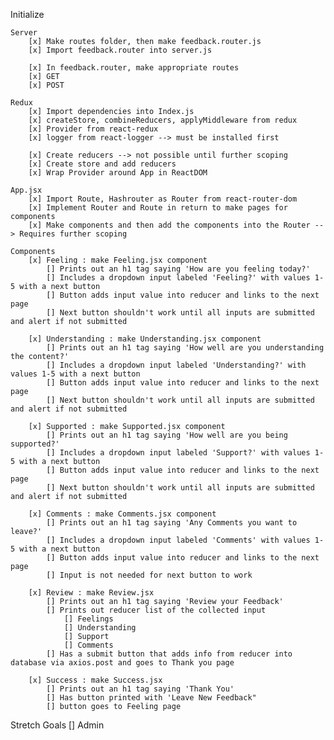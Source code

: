 Initialize

    Server
        [x] Make routes folder, then make feedback.router.js
        [x] Import feedback.router into server.js
        
        [x] In feedback.router, make appropriate routes
        [x] GET
        [x] POST

    Redux
        [x] Import dependencies into Index.js
        [x] createStore, combineReducers, applyMiddleware from redux
        [x] Provider from react-redux
        [x] logger from react-logger --> must be installed first

        [x] Create reducers --> not possible until further scoping
        [x] Create store and add reducers
        [x] Wrap Provider around App in ReactDOM
        
    App.jsx
        [x] Import Route, Hashrouter as Router from react-router-dom
        [x] Implement Router and Route in return to make pages for components
        [x] Make components and then add the components into the Router --> Requires further scoping

    Components
        [x] Feeling : make Feeling.jsx component
            [] Prints out an h1 tag saying 'How are you feeling today?'
            [] Includes a dropdown input labeled 'Feeling?' with values 1-5 with a next button
            [] Button adds input value into reducer and links to the next page
            [] Next button shouldn't work until all inputs are submitted and alert if not submitted

        [x] Understanding : make Understanding.jsx component
            [] Prints out an h1 tag saying 'How well are you understanding the content?'
            [] Includes a dropdown input labeled 'Understanding?' with values 1-5 with a next button
            [] Button adds input value into reducer and links to the next page
            [] Next button shouldn't work until all inputs are submitted and alert if not submitted

        [x] Supported : make Supported.jsx component
            [] Prints out an h1 tag saying 'How well are you being supported?'
            [] Includes a dropdown input labeled 'Support?' with values 1-5 with a next button
            [] Button adds input value into reducer and links to the next page
            [] Next button shouldn't work until all inputs are submitted and alert if not submitted

        [x] Comments : make Comments.jsx component
            [] Prints out an h1 tag saying 'Any Comments you want to leave?'
            [] Includes a dropdown input labeled 'Comments' with values 1-5 with a next button
            [] Button adds input value into reducer and links to the next page
            [] Input is not needed for next button to work

        [x] Review : make Review.jsx
            [] Prints out an h1 tag saying 'Review your Feedback'
            [] Prints out reducer list of the collected input
                [] Feelings
                [] Understanding
                [] Support
                [] Comments
            [] Has a submit button that adds info from reducer into database via axios.post and goes to Thank you page
        
        [x] Success : make Success.jsx
            [] Prints out an h1 tag saying 'Thank You'
            [] Has button printed with 'Leave New Feedback"
            [] button goes to Feeling page

Stretch Goals
        [] Admin